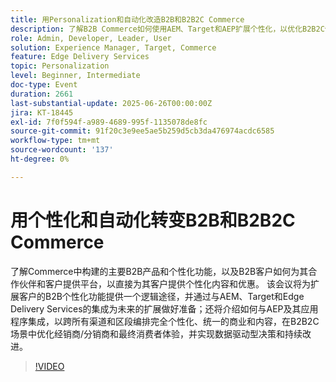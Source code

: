 ```yaml
---
title: 用Personalization和自动化改造B2B和B2B2C Commerce
description: 了解B2B Commerce如何使用AEM、Target和AEP扩展个性化，以优化B2B2C体验并推动数据驱动的、统一的内容和选件。
role: Admin, Developer, Leader, User
solution: Experience Manager, Target, Commerce
feature: Edge Delivery Services
topic: Personalization
level: Beginner, Intermediate
doc-type: Event
duration: 2661
last-substantial-update: 2025-06-26T00:00:00Z
jira: KT-18445
exl-id: 7f0f594f-a989-4689-995f-1135078de8fc
source-git-commit: 91f20c3e9ee5ae5b259d5cb3da476974acdc6585
workflow-type: tm+mt
source-wordcount: '137'
ht-degree: 0%

---
```


# 用个性化和自动化转变B2B和B2B2C Commerce

了解Commerce中构建的主要B2B产品和个性化功能，以及B2B客户如何为其合作伙伴和客户提供平台，以直接为其客户提供个性化内容和优惠。 该会议将为扩展客户的B2B个性化功能提供一个逻辑途径，并通过与AEM、Target和Edge Delivery Services的集成为未来的扩展做好准备；还将介绍如何与AEP及其应用程序集成，以跨所有渠道和区段编排完全个性化、统一的商业和内容，在B2B2C场景中优化经销商/分销商和最终消费者体验，并实现数据驱动型决策和持续改进。

>[!VIDEO](https://video.tv.adobe.com/v/3464441/?learn=on&enablevpops)
